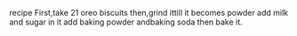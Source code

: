recipe
First,take 21 oreo biscuits
then,grind ittill it becomes powder
add milk and sugar in it
add baking powder andbaking soda then bake it.